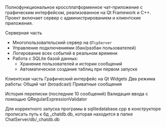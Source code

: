 Полнофункциональное кроссплатформенное чат-приложение с графическим интерфейсом, реализованное на Qt Framework и C++. Проект включает сервер с администрированием и клиентские приложения.


Серверная часть
- Многопользовательский сервер на `QTcpServer`
- Управление подключениями (бан/разбан пользователей)
- Логирование всех событий в реальном времени
- Работа с SQLite базой данных:
  - Хранение пользователей и истории сообщений
  - Автоматическое создание таблиц при первом запуске

Клиентская часть
Графический интерфейс на Qt Widgets
Два режима работы:
Общий чат (broadcast)
Приватные сообщения

История переписки (последние 10 сообщений)
Валидация ввода с помощью QRegularExpressionValidator

Для корректного запуска програмы в sqlitedatabase.cpp в конструкторе прописать путь к бд _chatdb.db, которая находится в папке ChatServer/db/_chatdb.db
